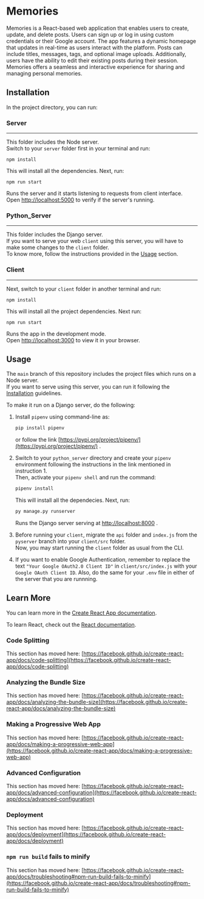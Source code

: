 # Memories

Memories is a React-based web application that enables users to create, update, and delete posts. Users can sign up or log in using custom credentials or their Google account. The app features a dynamic homepage that updates in real-time as users interact with the platform. Posts can include titles, messages, tags, and optional image uploads. Additionally, users have the ability to edit their existing posts during their session. Memories offers a seamless and interactive experience for sharing and managing personal memories.

## Installation

In the project directory, you can run:

### Server
___

This folder includes the Node server.\
Switch to your `server` folder first in your terminal and run:

```node
npm install
```
This will install all the dependencies. Next, run:
```node
npm run start
```

Runs the server and it starts listening to requests from client interface.\
Open [http://localhost:5000](http://localhost:5000) to verify if the server's running.

### Python_Server
___

This folder includes the Django server.\
If you want to serve your web `client` using this server, you will have to make some changes to the `client` folder.\
To know more, follow the instructions provided in the [Usage](#usage) section.

### Client
----

Next, switch to your `client` folder in another terminal and run:

```node
npm install
```
This will install all the project dependencies. Next run:
```node
npm run start
```

Runs the app in the development mode.\
Open [http://localhost:3000](http://localhost:3000) to view it in your browser.

## Usage

The `main` branch of this repository includes the project files which runs on a Node server.\
If you want to serve using this server, you can run it following the [Installation](#installtion) guidelines.

To make it run on a Django server, do the following:
1. Install `pipenv` using command-line as:
   
   ```bash
   pip install pipenv
   ```
   or follow the link [https://pypi.org/project/pipenv/](https://pypi.org/project/pipenv/) .
2. Switch to your `python_server` directory and create your `pipenv` environment following the instructions in the link mentioned in instruction 1.\
   Then, activate your `pipenv shell` and run the command:

   ```bash
   pipenv install
   ```
   This will install all the dependecies. Next, run:
   ```bash
   py manage.py runserver
   ```
   Runs the Django server serving at [http://localhost:8000](http://localhost:8000) .
3. Before running your `client`, migrate the `api` folder and `index.js` from the `pyserver` branch into your `client/src` folder.\
   Now, you may start running the `client` folder as usual from the CLI.
4. If you want to enable Google Authentication, remember to replace the text `"Your Google OAuth2.0 Client ID"` in `client/src/index.js` with your `Google OAuth Client ID`. Also, do the same for your `.env` file in either of the server that you are runnning.


## Learn More

You can learn more in the [Create React App documentation](https://facebook.github.io/create-react-app/docs/getting-started).

To learn React, check out the [React documentation](https://reactjs.org/).

### Code Splitting

This section has moved here: [https://facebook.github.io/create-react-app/docs/code-splitting](https://facebook.github.io/create-react-app/docs/code-splitting)

### Analyzing the Bundle Size

This section has moved here: [https://facebook.github.io/create-react-app/docs/analyzing-the-bundle-size](https://facebook.github.io/create-react-app/docs/analyzing-the-bundle-size)

### Making a Progressive Web App

This section has moved here: [https://facebook.github.io/create-react-app/docs/making-a-progressive-web-app](https://facebook.github.io/create-react-app/docs/making-a-progressive-web-app)

### Advanced Configuration

This section has moved here: [https://facebook.github.io/create-react-app/docs/advanced-configuration](https://facebook.github.io/create-react-app/docs/advanced-configuration)

### Deployment

This section has moved here: [https://facebook.github.io/create-react-app/docs/deployment](https://facebook.github.io/create-react-app/docs/deployment)

### `npm run build` fails to minify

This section has moved here: [https://facebook.github.io/create-react-app/docs/troubleshooting#npm-run-build-fails-to-minify](https://facebook.github.io/create-react-app/docs/troubleshooting#npm-run-build-fails-to-minify)
